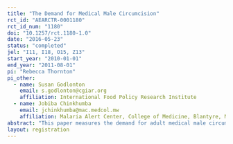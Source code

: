 ```yaml
---
title: "The Demand for Medical Male Circumcision"
rct_id: "AEARCTR-0001180"
rct_id_num: "1180"
doi: "10.1257/rct.1180-1.0"
date: "2016-05-23"
status: "completed"
jel: "I11, I18, O15, Z13"
start_year: "2010-01-01"
end_year: "2011-08-01"
pi: "Rebecca Thornton"
pi_other:
  - name: Susan Godlonton
    email: s.godlonton@cgiar.org
    affiliation: International Food Policy Research Institute
  - name: Jobiba Chinkhumba
    email: jchinkhumba@mac.medcol.mw
    affiliation: Malaria Alert Center, College of Medicine, Blantyre, Malawi
abstract: "This paper measures the demand for adult medical male circumcision using an experiment that randomly offered varying-priced subsidies and comprehensive information to 1,600 uncircumcised men in urban Malawi. We find low demand for male circumcision: only 3 percent are circumcised over a three month period. Despite the low overall level of take-up, both price and information are significant determinants of circumcision. Still, the main barriers to male circumcision—cultural norms and fear of pain—are not affected by prices or information. Significant demand generation efforts are needed for this HIV prevention strategy to be effective."
layout: registration
---
```


